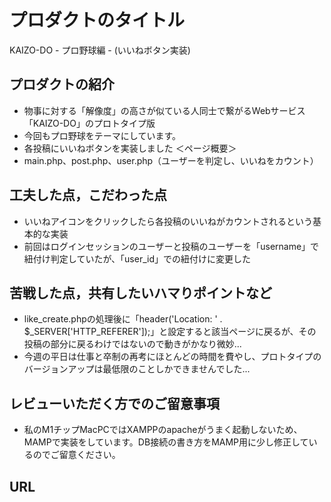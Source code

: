 # プロダクトのタイトル
KAIZO-DO - プロ野球編 - (いいねボタン実装)

## プロダクトの紹介
- 物事に対する「解像度」の高さが似ている人同士で繋がるWebサービス「KAIZO-DO」のプロトタイプ版
- 今回もプロ野球をテーマにしています。
- 各投稿にいいねボタンを実装しました
＜ページ概要＞
- main.php、post.php、user.php（ユーザーを判定し、いいねをカウント）

## 工夫した点，こだわった点
- いいねアイコンをクリックしたら各投稿のいいねがカウントされるという基本的な実装
- 前回はログインセッションのユーザーと投稿のユーザーを「username」で紐付け判定していたが、「user_id」での紐付けに変更した

## 苦戦した点，共有したいハマりポイントなど
- like_create.phpの処理後に「header('Location: ' . $_SERVER['HTTP_REFERER']);」と設定すると該当ページに戻るが、その投稿の部分に戻るわけではないので動きがかなり微妙...
- 今週の平日は仕事と卒制の再考にほとんどの時間を費やし、プロトタイプのバージョンアップは最低限のことしかできませんでした...

## レビューいただく方でのご留意事項
- 私のM1チップMacPCではXAMPPのapacheがうまく起動しないため、MAMPで実装をしています。DB接続の書き方をMAMP用に少し修正しているのでご留意ください。

## URL